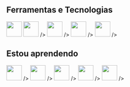 ## Ferramentas e Tecnologias
<img src="https://cdn.jsdelivr.net/gh/devicons/devicon/icons/java/java-original.svg" width="40" height="40"/> 
<img src="https://cdn.jsdelivr.net/gh/devicons/devicon/icons/spring/spring-original.svg" width="40" height="40"/> />
<img src="https://cdn.jsdelivr.net/gh/devicons/devicon/icons/mysql/mysql-original-wordmark.svg" width="40" height="40"/> />
<img src="https://cdn.jsdelivr.net/gh/devicons/devicon/icons/github/github-original-wordmark.svg" width="40" height="40"/> />
<img src="https://cdn.jsdelivr.net/gh/devicons/devicon/icons/flutter/flutter-original.svg" width="40" height="40"/> />

## Estou aprendendo
<img src="https://cdn.jsdelivr.net/gh/devicons/devicon/icons/nextjs/nextjs-original.svg" width="40" height="40"/> />
<img src="https://cdn.jsdelivr.net/gh/devicons/devicon/icons/python/python-original.svg" width="40" height="40"/> /> 
 <img src="https://cdn.jsdelivr.net/gh/devicons/devicon/icons/postgresql/postgresql-original-wordmark.svg" width="40" height="40"/> />
<img src="https://cdn.jsdelivr.net/gh/devicons/devicon/icons/react/react-original-wordmark.svg" width="40" height="40"/> />
<img src="https://cdn.jsdelivr.net/gh/devicons/devicon/icons/typescript/typescript-original.svg" width="40" height="40"/> />
          
          
      
          
          
          
          
          
            
          
